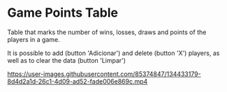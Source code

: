 # Game Points Table
Table that marks the number of wins, losses, draws and points of the players in a game.

It is possible to add (button 'Adicionar') and delete (button 'X') players, as well as to clear the data (button 'Limpar')

https://user-images.githubusercontent.com/85374847/134433179-8d4d2a1d-26c1-4d09-ad52-fade006e869c.mp4
